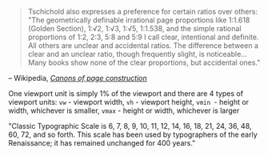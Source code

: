 > Tschichold also expresses a preference for certain ratios over others: "The geometrically definable irrational page proportions like 1:1.618 (Golden Section), 1:√2, 1:√3, 1:√5, 1:1.538, and the simple rational proportions of 1:2, 2:3, 5:8 and 5:9 I call clear, intentional and definite. All others are unclear and accidental ratios. The difference between a clear and an unclear ratio, though frequently slight, is noticeable… Many books show none of the clear proportions, but accidental ones."

– Wikipedia, [_Canons of page construction_](https://en.wikipedia.org/wiki/Canons_of_page_construction)


One viewport unit is simply 1% of the viewport and there are 4 types of viewport units:
`vw` - viewport width,
`vh` - viewport height,
`vmin `- height or width, whichever is smaller,
`vmax` - height or width, whichever is larger


"Classic Typographic Scale is 6, 7, 8, 9, 10, 11, 12, 14, 16, 18, 21, 24, 36, 48, 60, 72, and so forth.
This scale has been used by typographers of the early Renaissance; it has remained unchanged for 400 years."